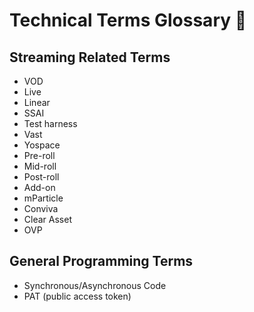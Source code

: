 # Technical Terms Glossary 🧐
## Streaming Related Terms

* VOD
* Live
* Linear
* SSAI
* Test harness
* Vast
* Yospace
* Pre-roll
* Mid-roll
* Post-roll
* Add-on
* mParticle
* Conviva
* Clear Asset
* OVP

## General Programming Terms

* Synchronous/Asynchronous Code
* PAT (public access token)


